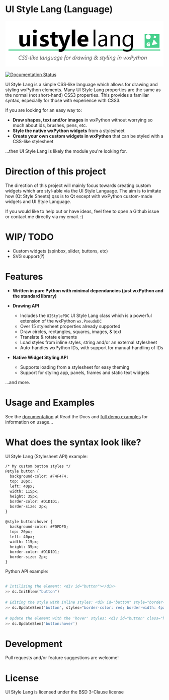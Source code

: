 UI Style Lang (Language)
========================

!["UI Style Lang"](https://github.com/Correct-Syntax/ui-style-lang/blob/master/assets/logo.png?raw=true "UI Style Lang")


[![Documentation Status](https://readthedocs.org/projects/ui-style-lang/badge/?version=latest)](https://ui-style-lang.readthedocs.io/en/latest/?badge=latest)

UI Style Lang is a simple CSS-like language which allows for drawing and styling wxPython elements. Many UI Style Lang properties are the same as the normal (not short-hand) CSS3 properties. This provides a familiar syntax, especially for those with experience with CSS3.

If you are looking for an easy way to:

* **Draw shapes, text and/or images** in wxPython without worrying so much about ids, brushes, pens, etc.
* **Style the native wxPython widgets** from a stylesheet
* **Create your own custom widgets in wxPython** that can be styled with a CSS-like stylesheet

...then UI Style Lang is likely the module you're looking for.


# Direction of this project

The direction of this project will mainly focus towards creating custom widgets which are styl-able via the UI Style Language. The aim is to imitate how (Qt Style Sheets) qss is to Qt except with wxPython custom-made widgets and UI Style Language.

If you would like to help out or have ideas, feel free to open a Github issue or contact me directly via my email. :)


# WIP/ TODO

* Custom widgets (spinbox, slider, buttons, etc)
* SVG support(?)


# Features

* **Written in pure Python with minimal dependancies (just wxPython and the standard library)**

* **Drawing API**
    * Includes the ``UIStylePDC`` UI Style Lang class which is a powerful extension of the wxPython ``wx.PseudoDC``
    * Over 15 stylesheet properties already supported
    * Draw circles, rectangles, squares, images, & text
    * Translate & rotate elements
    * Load styles from inline styles, string and/or an external stylesheet
    * Auto-handles wxPython IDs, with support for manual-handling of IDs

* **Native Widget Styling API**
    * Supports loading from a stylesheet for easy theming
    * Support for styling app, panels, frames and static text widgets

...and more.


# Usage and Examples

See the [documentation](https://ui-style-lang.readthedocs.io/en/latest/) at Read the Docs and [full demo examples](https://github.com/Correct-Syntax/ui-style-lang/tree/master/demo) for information on usage...


# What does the syntax look like?

UI Style Lang (Stylesheet API) example:

```
/* My custom button styles */
@style button {
  background-color: #F4F4F4;
  top: 20px;
  left: 40px;
  width: 115px;
  height: 35px;
  border-color: #D1D1D1;
  border-size: 2px;
}

@style button:hover {
  background-color: #FDFDFD;
  top: 20px;
  left: 40px;
  width: 115px;
  height: 35px;
  border-color: #D1D1D1;
  border-size: 2px;
}
```

Python API example:

```python

# Intilizing the element: <div id="button"></div>
>> dc.InitElem("button")

# Editing the style with inline styles: <div id="button" style="border-color: red; border-width: 4px;"></div>
>> dc.UpdateElem('button', styles="border-color: red; border-width: 4px;")

# Update the element with the 'hover' styles: <div id="button" class="hover"></div>
>> dc.UpdateElem('button:hover')

```

# Development

Pull requests and/or feature suggestions are welcome!


# License

UI Style Lang is licensed under the BSD 3-Clause license